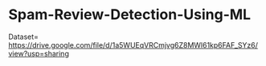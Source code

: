 # Spam-Review-Detection-Using-ML
Dataset= https://drive.google.com/file/d/1a5WUEqVRCmjvg6Z8MWl61kp6FAF_SYz6/view?usp=sharing
